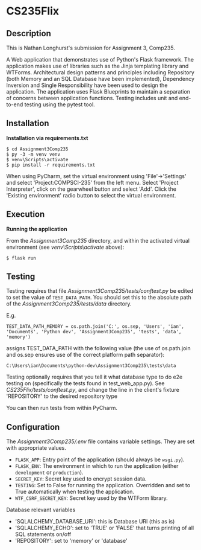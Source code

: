 # CS235Flix

## Description

This is Nathan Longhurst's submission for Assignment 3, Comp235.

A Web application that demonstrates use of Python's Flask framework. The application makes use of libraries such as the Jinja templating library and WTForms. Architectural design patterns and principles including Repository (both Memory and an SQL Database have been implemented), Dependency Inversion and Single Responsibility have been used to design the application. The application uses Flask Blueprints to maintain a separation of concerns between application functions. Testing includes unit and end-to-end testing using the pytest tool.

## Installation

**Installation via requirements.txt**

```shell
$ cd Assignment3Comp235
$ py -3 -m venv venv
$ venv\Scripts\activate
$ pip install -r requirements.txt
```

When using PyCharm, set the virtual environment using 'File'->'Settings' and select 'Project:COMPSCI-235' from the left menu. Select 'Project Interpreter', click on the gearwheel button and select 'Add'. Click the 'Existing environment' radio button to select the virtual environment. 

## Execution

**Running the application**

From the *Assignment3Comp235* directory, and within the activated virtual environment (see *venv\Scripts\activate* above):

````shell
$ flask run
```` 

## Testing

Testing requires that file *Assignment3Comp235/tests/conftest.py* be edited to set the value of `TEST_DATA_PATH`. You should set this to the absolute path of the *Assignment3Comp235/tests/data* directory. 

E.g. 

`TEST_DATA_PATH_MEMORY = os.path.join('C:', os.sep, 'Users', 'ian', 'Documents', 'Python dev', 'Assignment3Comp235', 'tests', 'data', 'memory')`

assigns TEST_DATA_PATH with the following value (the use of os.path.join and os.sep ensures use of the correct platform path separator):

`C:\Users\ian\Documents\python-dev\Assignment3Comp235\tests\data`

Testing optionally requires that you tell it what database type to do e2e testing on (specifically the tests found in test_web_app.py). See *CS235Flix/tests/conftest.py*, and change the line in the client's fixture 'REPOSITORY' to the desired repository type

You can then run tests from within PyCharm.


## Configuration

The *Assignment3Comp235/.env* file contains variable settings. They are set with appropriate values.

* `FLASK_APP`: Entry point of the application (should always be `wsgi.py`).
* `FLASK_ENV`: The environment in which to run the application (either `development` or `production`).
* `SECRET_KEY`: Secret key used to encrypt session data.
* `TESTING`: Set to False for running the application. Overridden and set to True automatically when testing the application.
* `WTF_CSRF_SECRET_KEY`: Secret key used by the WTForm library.

Database relevant variables
* 'SQLALCHEMY_DATABASE_URI': this is Database URI (this as is)
* 'SQLALCHEMY_ECHO': set to 'TRUE' or 'FALSE' that turns printing of all SQL statements on/off
* 'REPOSITORY': set to 'memory' or 'database'
